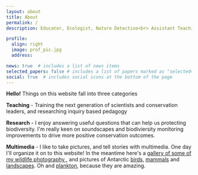 ```yaml
---
layout: about
title: About
permalink: /
description: Educator, Ecologist, Nature Detective<br> Assistant Teaching Professor @ <a href="https://eeb.ucsc.edu/">UCSC Department of Ecology and Evolutionary Biology</a><be> Program Director @ <a href="https://conservationscholars.ucsc.edu/">UCSC Doris Duke Conservation Scholars Program</a>

profile:
  align: right
  image: prof_pic.jpg
  address: 

news: true  # includes a list of news items
selected_papers: false # includes a list of papers marked as "selected={true}"
social: true  # includes social icons at the bottom of the page
---
```


**Hello!**  Things on this website fall into three categories
<p> <b>Teaching</b> - Training the next generation of scientists and conservation leaders, and researching inquiry based pedagogy
<p> <b>Research</b> - I enjoy answering useful questions that can help us protecting biodiversity.  I'm really keen on soundscapes and biodiviersity monitoring improvements to drive more positive conservation outcomes.
<p> <b>Multimedia</b> - I like to take pictures, and tell stories with multimedia.  One day I'll organize it on to this website!  In the meantime here's a <a href="https://photos.app.goo.gl/d1hXL6PAeRPsiBH37">gallery of some of my wildlife photography </a>, and pictures of Antarctic <a href="https://photos.app.goo.gl/XoL5auKH9mZe6Yem7">birds</a>, <a href="https://photos.app.goo.gl/xNG7zHKgsgyMQF628">mammals</a> and <a href="https://photos.app.goo.gl/KMKsVxezwwG52vJ49">landscapes</a>.  Oh and <a href="https://photos.app.goo.gl/B6KVCwHTnC3wTpx89">plankton</a>, because they are amazing.
